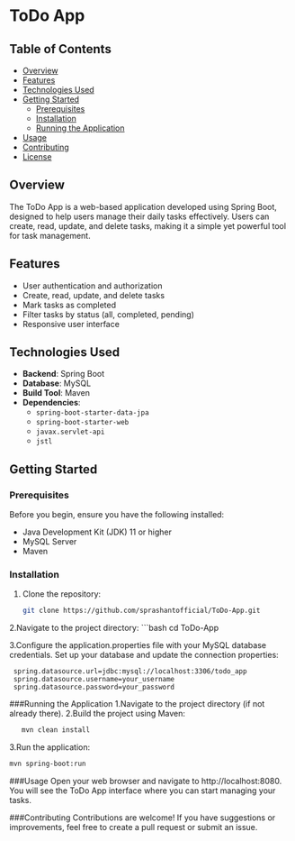 # ToDo App

## Table of Contents
- [Overview](#overview)
- [Features](#features)
- [Technologies Used](#technologies-used)
- [Getting Started](#getting-started)
  - [Prerequisites](#prerequisites)
  - [Installation](#installation)
  - [Running the Application](#running-the-application)
- [Usage](#usage)
- [Contributing](#contributing)
- [License](#license)

## Overview
The ToDo App is a web-based application developed using Spring Boot, designed to help users manage their daily tasks effectively. Users can create, read, update, and delete tasks, making it a simple yet powerful tool for task management.

## Features
- User authentication and authorization
- Create, read, update, and delete tasks
- Mark tasks as completed
- Filter tasks by status (all, completed, pending)
- Responsive user interface

## Technologies Used
- **Backend**: Spring Boot
- **Database**: MySQL
- **Build Tool**: Maven
- **Dependencies**: 
  - `spring-boot-starter-data-jpa`
  - `spring-boot-starter-web`
  - `javax.servlet-api`
  - `jstl`

## Getting Started

### Prerequisites
Before you begin, ensure you have the following installed:
- Java Development Kit (JDK) 11 or higher
- MySQL Server
- Maven

### Installation
1. Clone the repository:
   ```bash
   git clone https://github.com/sprashantofficial/ToDo-App.git
2.Navigate to the project directory:
    ```bash
   cd ToDo-App

3.Configure the application.properties file with your MySQL database credentials. Set up your database and update the connection properties:
  ```application.properties
   spring.datasource.url=jdbc:mysql://localhost:3306/todo_app
   spring.datasource.username=your_username
   spring.datasource.password=your_password
  ```


###Running the Application
1.Navigate to the project directory (if not already there).
2.Build the project using Maven:
   ```bash
      mvn clean install
   ```
3.Run the application:
```bash
mvn spring-boot:run
```

###Usage
Open your web browser and navigate to http://localhost:8080.
You will see the ToDo App interface where you can start managing your tasks.


###Contributing
Contributions are welcome! If you have suggestions or improvements, feel free to create a pull request or submit an issue.
